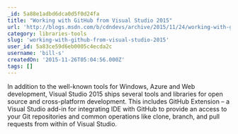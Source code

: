 ```yaml
---
_id: 5a88e1adbd6dca0d5f0d24fa
title: "Working with GitHub from Visual Studio 2015"
url: 'http://blogs.msdn.com/b/cdndevs/archive/2015/11/24/working-with-github-from-visual-studio-2015.aspx'
category: libraries-tools
slug: 'working-with-github-from-visual-studio-2015'
user_id: 5a83ce59d6eb0005c4ecda2c
username: 'bill-s'
createdOn: '2015-11-26T05:04:56.000Z'
tags: []
---
```


In addition to the well-known tools for Windows, Azure and Web development, Visual Studio 2015 ships several tools and libraries for open source and cross-platform development. This includes GitHub Extension – a Visual Studio add-in for integrating IDE with GitHub to provide an access to your Git repositories and common operations like clone, branch, and pull requests from within of Visual Studio.
